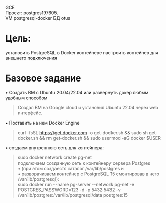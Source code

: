 GCE   
Проект: postgres197605.  
VM postgresql-docker 
БД otus

# Цель:
установить PostgreSQL в Docker контейнере
настроить контейнер для внешнего подключения

# Базовое задание 

• Создать ВМ с Ubuntu 20.04/22.04 или развернуть докер любым удобным способом
> Создал ВМ на Google cloud и установил Ubuntu 22.04 через web интерфейс.   

• Поставить на нем Docker Engine
> curl -fsSL https://get.docker.com -o get-docker.sh && sudo sh get-docker.sh && rm get-docker.sh && sudo usermod -aG docker $USER 
  
•  создаем внутреннюю  сеть для контейнера:    
> sudo docker network create pg-net   
> подключаем созданную сеть к контейнеру сервера Postgres    
•  (при этом создаестя каталог /var/lib/postgres и    
•      разворачиваем контейнер с PostgreSQL 15 смонтировав в него /var/lib/postgresql):        
> sudo docker run --name pg-server --network pg-net -e POSTGRES_PASSWORD=123 -d -p 5432:5432 -v     
> /var/lib/postgres:/var/lib/postgresql/data postgres:15     
> 
> 
> 
